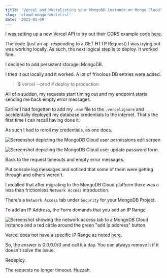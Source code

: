 ```yaml
---
title: 'Vercel and Whitelisting your MongoDB instance on Mongo Cloud'
slug: 'cloud-mongo-whitelist'
date: '2021-01-09'
---
```


I was setting up a new Vercel API to try out their CORS example code [here](https://vercel.com/knowledge/how-to-enable-cors).

The code (just an api responding to a GET HTTP Request) I was trying out was working locally.  As such, the next logical step is to deploy.  It worked fine.

I decided to add persistent storage: MongoDB.

I tried it out locally and it worked.  A lot of frivolous DB entries were added.

> $ vercel --prod  # deploy to production

All of a sudden, my requests start timing out and my endpoint starts sending me back empty error messages.

Earlier I had forgotten to add my `.env` file to the `.vercelignore` and accidentally deployed my database credentials to the internet.  That's the first time I can recall having done it.  

As such I had to reroll my credentials, as one does.

![Screenshot depicting the MongoDB Cloud user permissions edit screen](/images/mongo-db-edit.png)

![Screenshot depicting the MongoDB Cloud user update password form.](/images/mongo-db-update-pw.png)


Back to the request timeouts and empty error messages.

Put console log messages and noticed that some of them were getting through and others weren't.

I recalled that after migrating to the MongoDB Cloud platform there was a less than frictionless `Network Access` introduction.  

There's a `Network Access` tab under `Security` for your MongoDB Project.

To add an IP Address, the Form demands that you add an IP Range.  

![Screenshot showing the network access tab to a MongoDB Cloud instance and a red circle around the green "add ip address" button. ](/images/mongo-db-add-ip.png)

Vercel does not have a specific IP Range as noted [here](https://vercel.com/knowledge/how-to-allowlist-deployment-ip-address).

So, the answer is 0.0.0.0/0 and call it a day.  You can always remove it if it doesn't solve the issue.

Redeploy.

The requests no longer timeout.  Huzzah.